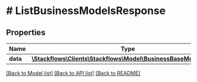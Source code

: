 # # ListBusinessModelsResponse

## Properties

Name | Type | Description | Notes
------------ | ------------- | ------------- | -------------
**data** | [**\Stackflows\Clients\Stackflows\Model\BusinessBaseModelModel[]**](BusinessBaseModelModel.md) |  | [optional]

[[Back to Model list]](../../README.md#models) [[Back to API list]](../../README.md#endpoints) [[Back to README]](../../README.md)
